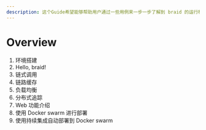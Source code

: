 ```yaml
---
description: 这个Guide希望能够帮助用户通过一些用例来一步一步了解到 braid 的运行机制。
---
```


# Overview


1. 环境搭建
2. Hello, braid!
3. 链式调用
4. 链路缓存
5. 负载均衡
6. 分布式追踪
7. Web 功能介绍
8. 使用 Docker swarm 进行部署
9. 使用持续集成自动部署到 Docker swarm